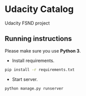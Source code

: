# Udacity Catalog

Udacity FSND project


## Running instructions

Please make sure you use **Python 3**.

* Install requirements.

```sh
pip install -r requirements.txt
```

* Start server.

```sh
python manage.py runserver
```
